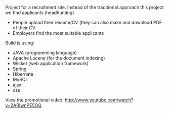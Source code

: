 Project for a recruitment site. 
Instead of the traditional approach this project we find applicants (headhunting) 
- People upload their resume/CV (they can also make and download PDF of their CV
- Employers find the most suitable applicants

Build is using:
- JAVA (programming language)
- Apache Lucene (for the document indexing)
- Wicket (web application framework) 
- Spring 
- Hibernate
- MySQL
- ajax
- css


View the promotional video: 
http://www.youtube.com/watch?v=2ARIwnPE5GQ